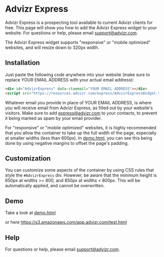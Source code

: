 # Advizr Express

Advizr Express is a prospecting tool available to current Advizr clients for free. This page will show you how to add the Advizr Express widget to your website. For questions or help, please email support@advizr.com.

The Advizr Express widget supports "responsive" or "mobile optimized" websites, and will resize down to 320px width.

## Installation

Just paste the following code anywhere into your website (make sure to replace YOUR EMAIL ADDRESS with your actual email address):

```html
<div id="AdvizrExpress" data-ctaemail="YOUR EMAIL ADDRESS"></div>
<script src="https://resources.advizr.com/express/AdvizrExpressWidget.v1.js"></script>
```

Whatever email you provide in place of YOUR EMAIL ADDRESS, is where you will receive email from Advizr Express, as filled out by
your website's visitors. Make sure to add express@advizr.com to your contacts, to prevent it being marked as spam by your email provider.

For "responsive" or "mobile optimized" websites, it is highly recommended that you allow the container to take up the full 
width of the page, especially at smaller widths (less than 600px). 
In [demo.html](demo.html), you can see this being done by using negative margins to offset the page's padding.

## Customization

You can customize some aspects of the container by using CSS rules that style the `#AdvizrExpress` div. However, be aware that
the minimum height is 650px at widths >= 800, and 850px at widths < 800px. This will be automatically applied, and cannot be overwritten.

## Demo

Take a look at [demo.html](demo.html)

or here https://s3.amazonaws.com/app.advizr.com/test.html

## Help

For questions or help, please email support@advizr.com.
